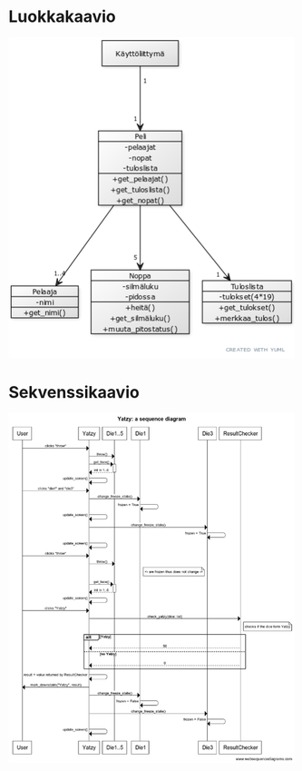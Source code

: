 # Luokkakaavio
<img src="./images/luokkakaavio.png">

# Sekvenssikaavio
<img src="./images/Yatzy_sequence_diagram.png">

